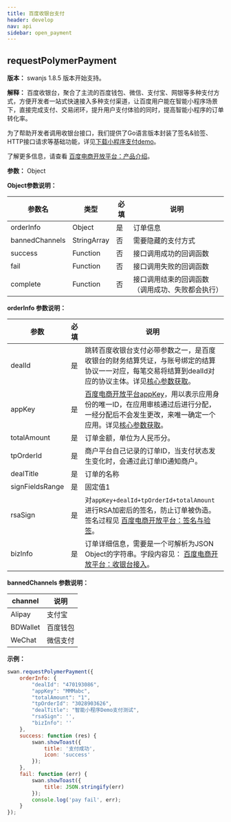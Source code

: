 ```yaml
---
title: 百度收银台支付
header: develop
nav: api
sidebar: open_payment
---
```

requestPolymerPayment
---
**版本：** swanjs 1.8.5 版本开始支持。

**解释：** 百度收银台，聚合了主流的百度钱包、微信、支付宝、网银等多种支付方式，方便开发者一站式快速接入多种支付渠道，让百度用户能在智能小程序场景下，直接完成支付、交易闭环，提升用户支付体验的同时，提高智能小程序的订单转化率。

为了帮助开发者调用收银台接口，我们提供了Go语言版本封装了签名&验签、HTTP接口请求等基础功能，详见[下载小程序支付demo](https://github.com/baidu-smart-app)。

了解更多信息，请查看 [百度电商开放平台：产品介绍](https://dianshang.baidu.com/platform/doclist/index.html#!/doc/nuomiplus_1_guide/mini_program_cashier/product_intro.md)。

**参数：** Object

**Object参数说明：**

|参数名 |类型  |必填  |说明|
|---- | ---- | ---- |---- |
|orderInfo| Object | 是 |订单信息|
|bannedChannels| StringArray | 否 | 需要隐藏的支付方式|
|success |Function  |  否  | 接口调用成功的回调函数|
|fail   | Function  |  否  | 接口调用失败的回调函数|
|complete  |  Function  |  否 |  接口调用结束的回调函数（调用成功、失败都会执行）|

**orderInfo 参数说明：**

|参数| 必填|说明|
|----|   ----|---|
|dealId| 是|跳转百度收银台支付必带参数之一，是百度收银台的财务结算凭证，与账号绑定的结算协议一一对应，每笔交易将结算到dealId对应的协议主体。详见<a href="https://dianshang.baidu.com/platform/doclist/index.html#!/doc/nuomiplus_1_guide/mini_program_cashier/parameter.md">核心参数获取</a>。|
|appKey| 是|<a href="https://dianshang.baidu.com/platform/doclist/index.html#!/doc/nuomiplus_2_base/term_v2.md">百度电商开放平台appKey</a>，用以表示应用身份的唯一ID，在应用审核通过后进行分配，一经分配后不会发生更改，来唯一确定一个应用。详见<a href="https://dianshang.baidu.com/platform/doclist/index.html#!/doc/nuomiplus_1_guide/mini_program_cashier/parameter.md">核心参数获取</a>。|
|totalAmount|  是|订单金额，单位为人民币分。|
|tpOrderId| 是|商户平台自己记录的订单ID，当支付状态发生变化时，会通过此订单ID通知商户。|
| dealTitle| 是|订单的名称|
| signFieldsRange| 是|固定值1|
|rsaSign| 是|对`appKey+dealId+tpOrderId+totalAmount`进行RSA加密后的签名，防止订单被伪造。签名过程见 [百度电商开放平台：签名与验签](https://dianshang.baidu.com/platform/doclist/index.html#!/doc/nuomiplus_2_base/sign_v2.md)。|
|bizInfo|  是|订单详细信息，需要是一个可解析为JSON Object的字符串。字段内容见： [百度电商开放平台：收银台接入](https://dianshang.baidu.com/platform/doclist/index.html#!/doc/nuomiplus_1_guide/mini_program_cashier/parameter.md)。|

<!-- |参数|类型|必填|说明|
|----|---|----|---|
|dealId|integer|是|跳转百度收银台支付必带参数之一，是百度收银台的财务结算凭证，与账号绑定的结算协议一一对应，每笔交易将结算到dealId对应的协议主体。|
|appKey|string|是|用以表示应用身份的唯一ID，在应用审核通过后进行分配，一经分配后不会发生更改，来唯一确定一个应用。|
|totalAmount| integer|是|订单金额，单位为人民币分。|
|tpOrderId|integer|是|商户平台自己记录的订单ID，当支付状态发生变化时，会通过此订单ID通知商户。|
| dealTitle|string|是|订单的名称|
|rsaSign|string|是|对`appKey+dealId+tpOrderId`进行RSA加密后的密文，防止订单被伪造。签名过程见 [百度电商开放平台：签名与验签](https://dianshang.baidu.com/platform/doclist/index.html#!/doc/nuomiplus_2_base/sign_v2.md)。|
|bizInfo| string|是|订单详细信息，需要是一个可解析为JSON Object的字符串。字段内容见： [百度电商开放平台：收银台接入](https://dianshang.baidu.com/platform/doclist/index.html#!/doc/nuomiplus_1_guide/beginner_v2/step3/cash.md)。| -->

**bannedChannels 参数说明：**

|channel|说明 |
|----| ---- |
| Alipay | 支付宝 |
| BDWallet | 百度钱包 |
| WeChat | 微信支付|

**示例：**
<!-- <a href="swanide://fragment/2fd9f0f66f3a557c70475be52e0617241544430726" title="在开发者工具中预览效果" target="_blank">在开发者工具中预览效果</a> -->
```js
swan.requestPolymerPayment({
    orderInfo: {
        "dealId": "470193086",
        "appKey": "MMMabc",
        "totalAmount": "1",
        "tpOrderId": "3028903626",
        "dealTitle": "智能小程序Demo支付测试",
        "rsaSign": '',
        "bizInfo": ''
    },
    success: function (res) {
        swan.showToast({
            title: '支付成功',
            icon: 'success'
        });
    },
    fail: function (err) {
        swan.showToast({
            title: JSON.stringify(err)
        });
        console.log('pay fail', err);
    }
});
```
<!-- #### 错误码

**Andriod**

|错误码|说明|
|--|--|
|1001|执行失败 |

**iOS**

|错误码|说明|
|--|--|
|202|解析失败，请检查参数是否正确。|
|10002|网络请求失败|
|10005|系统拒绝| -->